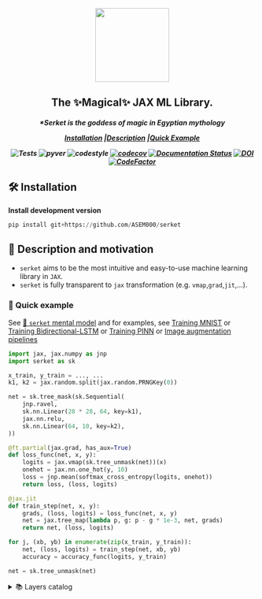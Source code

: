 <div align="center">
<img width="150px" src=https://github.com/ASEM000/serket/assets/48389287/1ea9efd6-d848-48dc-9342-4198a9d9a90c></div>

<h2 align="center">The ✨Magical✨ JAX ML Library.</h2>
<h5 align = "center"> *Serket is the goddess of magic in Egyptian mythology

[**Installation**](#Installation)
|[**Description**](#Description)
|[**Quick Example**](#QuickExample)

![Tests](https://github.com/ASEM000/serket/actions/workflows/tests.yml/badge.svg)
![pyver](https://img.shields.io/badge/python-3.8%203.9%203.10%203.11-blue)
![codestyle](https://img.shields.io/badge/codestyle-black-black)
[![codecov](https://codecov.io/gh/ASEM000/serket/branch/main/graph/badge.svg?token=C6NXOK9EVS)](https://codecov.io/gh/ASEM000/serket)
[![Documentation Status](https://readthedocs.org/projects/serket/badge/?version=latest)](https://serket.readthedocs.io/en/latest/?badge=latest)
[![DOI](https://zenodo.org/badge/526985786.svg)](https://zenodo.org/badge/latestdoi/526985786)
[![CodeFactor](https://www.codefactor.io/repository/github/asem000/serket/badge)](https://www.codefactor.io/repository/github/asem000/serket)

</h5>

## 🛠️ Installation<a id="Installation"></a>

**Install development version**

```python
pip install git+https://github.com/ASEM000/serket
```

## 📖 Description and motivation<a id="Description"></a>

- `serket` aims to be the most intuitive and easy-to-use machine learning library in `JAX`.
- `serket` is fully transparent to `jax` transformation (e.g. `vmap`,`grad`,`jit`,...).

### 🏃 Quick example<a id="QuickExample"></a>

See [🧠 `serket` mental model](https://serket.readthedocs.io/en/latest/notebooks/mental_model.html) and for examples, see [Training MNIST](https://serket.readthedocs.io/en/latest/notebooks/train_mnist.html)
or [Training Bidirectional-LSTM](https://serket.readthedocs.io/en/latest/notebooks/train_bilstm.html)
or [Training PINN](https://serket.readthedocs.io/en/latest/notebooks/train_pinn_burgers.html#) or [Image augmentation pipelines](https://serket.readthedocs.io/en/latest/notebooks/augmentations.html)

```python
import jax, jax.numpy as jnp
import serket as sk

x_train, y_train = ..., ...
k1, k2 = jax.random.split(jax.random.PRNGKey(0))

net = sk.tree_mask(sk.Sequential(
    jnp.ravel,
    sk.nn.Linear(28 * 28, 64, key=k1),
    jax.nn.relu,
    sk.nn.Linear(64, 10, key=k2),
))

@ft.partial(jax.grad, has_aux=True)
def loss_func(net, x, y):
    logits = jax.vmap(sk.tree_unmask(net))(x)
    onehot = jax.nn.one_hot(y, 10)
    loss = jnp.mean(softmax_cross_entropy(logits, onehot))
    return loss, (loss, logits)

@jax.jit
def train_step(net, x, y):
    grads, (loss, logits) = loss_func(net, x, y)
    net = jax.tree_map(lambda p, g: p - g * 1e-3, net, grads)
    return net, (loss, logits)

for j, (xb, yb) in enumerate(zip(x_train, y_train)):
    net, (loss, logits) = train_step(net, xb, yb)
    accuracy = accuracy_func(logits, y_train)

net = sk.tree_unmask(net)
```

<details> <summary> 📚 Layers catalog </summary>

#### 🔗 Common API

| Group      | Layers                           |
| ---------- | -------------------------------- |
| Containers | - `Sequential`, `Random{Choice}` |

#### 🧠 Neural network package: `serket.nn`

| Group             | Layers                                                                                                                                                                                                                                                                                                                    |
| ----------------- | ------------------------------------------------------------------------------------------------------------------------------------------------------------------------------------------------------------------------------------------------------------------------------------------------------------------------- |
| Attention         | - `MultiHeadAttention`                                                                                                                                                                                                                                                                                                    |
| Convolution       | - `{FFT,_}Conv{1D,2D,3D}` <br> - `{FFT,_}Conv{1D,2D,3D}Transpose` <br> - `Depthwise{FFT,_}Conv{1D,2D,3D}` <br> - `Separable{FFT,_}Conv{1D,2D,3D}` <br> - `Conv{1D,2D,3D}Local` <br> - `SpectralConv{1D,2D,3D}`                                                                                                            |
| Dropout           | - `Dropout`<br> - `Dropout{1D,2D,3D}` <br> - `RandomCutout{1D,2D,3D}`                                                                                                                                                                                                                                                     |
| Linear            | - `Linear`, `GeneralLinear`, `Identity`                                                                                                                                                                                                                                                                                   |
| Densely connected | - `FNN` , <br> - `MLP` _compile time_ optimized                                                                                                                                                                                                                                                                           |
| Normalization     | - `{Layer,Instance,Group,Batch}Norm`                                                                                                                                                                                                                                                                                      |
| Pooling           | - `{Avg,Max,LP}Pool{1D,2D,3D}` <br> - `Global{Avg,Max}Pool{1D,2D,3D}` <br> - `Adaptive{Avg,Max}Pool{1D,2D,3D}`                                                                                                                                                                                                            |
| Reshaping         | - `Flatten`, `Unflatten`, <br> - `Resize{1D,2D,3D}` <br> - `Upsample{1D,2D,3D}` <br> - `Pad{1D,2D,3D}` <br> - `{Random,Center,_}Crop{1D,2D,3D}` <br> - `{Random,_}Zoom{1D,2D,3D}`                                                                                                                                         |
| Recurrent cells   | - `{SimpleRNN,LSTM,GRU,Dense}Cell` <br> - `{Conv,FFTConv}{LSTM,GRU}{1D,2D,3D}Cell`                                                                                                                                                                                                                                        |
| Activations       | - `Adaptive{LeakyReLU,ReLU,Sigmoid,Tanh}`,<br> - `CeLU`,`ELU`,`GELU`,`GLU`<br>- `Hard{SILU,Shrink,Sigmoid,Swish,Tanh}`, <br> - `Soft{Plus,Sign,Shrink}` <br> - `LeakyReLU`,`LogSigmoid`,`LogSoftmax`,`Mish`,`PReLU`,<br> - `ReLU`,`ReLU6`,`SeLU`,`Sigmoid` <br> - `Swish`,`Tanh`,`TanhShrink`, `ThresholdedReLU`, `Snake` |

#### 🖼️ Image package: `serket.image`

| Group     | Layers                                                                                                                                                                                                           |
| --------- | ---------------------------------------------------------------------------------------------------------------------------------------------------------------------------------------------------------------- |
| Filter    | - `{FFT,_}{Avg,Box,Gaussian,Motion}Blur2D` <br> - `{JointBilateral,Bilateral,Median}Blur2D` <br> - `{FFT,_}{UnsharpMask}2D` <br> - `{FFT,_}{Sobel,Laplacian}2D` <br> - `{FFT,_}BlurPool2D`                       |
| Augment   | - `Adjust{Sigmoid,Log}2D` <br> - `{Adjust,Random}{Brightness,Contrast,Hue,Saturation}2D`, <br> - `RandomJigSaw2D`,`PixelShuffle2D`, <br> - `Pixelate2D`,`Posterize2D`,`Solarize2D` <br> - `FourierDomainAdapt2D` |
| Geometric | - `{Random,_}{Horizontal,Vertical}{Translate,Flip,Shear}2D` <br> - `{Random,_}{Rotate}2D` <br> - `RandomPerspective2D` <br> - `{Random,_}WaveTransform2D` <br> - `{FFT,_}ElasticTransform2D`                     |
| Color     | - `RGBToGrayscale2D` , `GrayscaleToRGB2D` <br> - `RGBToHSV2D`, `HSVToRGB2D`                                                                                                                                      |

#### 🌈 Cluster package: `serket.cluster`

| Group      | Layers     |
| ---------- | ---------- |
| Clustering | - `KMeans` |

</details>
